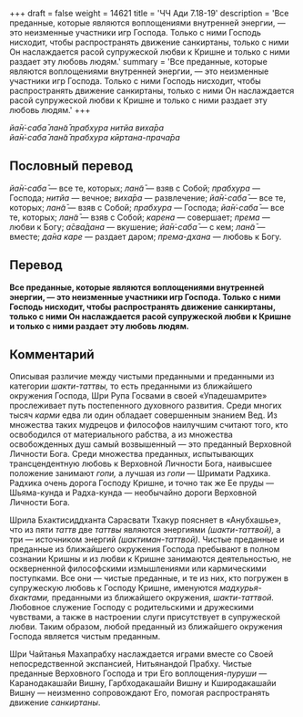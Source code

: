 +++
draft = false
weight = 14621
title = 'ЧЧ Ади 7.18-19'
description = 'Все преданные, которые являются воплощениями внутренней энергии, — это неизменные участники игр Господа. Только с ними Господь нисходит, чтобы распространять движение санкиртаны, только с ними Он наслаждается расой супружеской любви к Кришне и только с ними раздает эту любовь людям.'
summary = 'Все преданные, которые являются воплощениями внутренней энергии, — это неизменные участники игр Господа. Только с ними Господь нисходит, чтобы распространять движение санкиртаны, только с ними Он наслаждается расой супружеской любви к Кришне и только с ними раздает эту любовь людям.'
+++

_йа̄н̇-саба̄ лан̃а̄ прабхура нитйа виха̄ра  
йа̄н̇-саба̄ лан̃а̄ прабхура кӣртана-прача̄ра_

## Пословный перевод

_йа̄н̇_\-_саба̄_ — все те, которых; _лан̃а̄_ — взяв с Собой; _прабхура_ — Господа; _нитйа_ — вечное; _виха̄ра_ — развлечение; _йа̄н̇_\-_саба̄_ — все те, которых; _лан̃а̄_ — взяв с Собой; _прабхура_ — Господа; _йа̄н̇_\-_саба̄_ — все те, которых; _лан̃а̄_ — взяв с Собой; _карена_ — совершает; _према_ — любви к Богу; _а̄сва̄дана_ — вкушение; _йа̄н̇_\-_саба̄_ — с кем; _лан̃а̄_ — вместе; _да̄на_ _каре_ — раздает даром; _према_\-_дхана_ — любовь к Богу.

## Перевод

**Все преданные, которые являются воплощениями внутренней энергии, — это неизменные участники игр Господа. Только с ними Господь нисходит, чтобы распространять движение санкиртаны, только с ними Он наслаждается расой супружеской любви к Кришне и только с ними раздает эту любовь людям.**

## Комментарий

Описывая различие между чистыми преданными и преданными из категории _шакти-таттвы,_ то есть преданными из ближайшего окружения Господа, Шри Рупа Госвами в своей «Упадешамрите» прослеживает путь постепенного духовного развития. Среди многих тысяч _карми_ едва ли один обладает совершенным знанием Вед. Из множества таких мудрецов и философов наилучшим считают того, кто освободился от материального рабства, а из множества освобожденных душ самый возвышенный — это преданный Верховной Личности Бога. Среди множества преданных, испытывающих трансцендентную любовь к Верховной Личности Бога, наивысшее положение занимают _гопи,_ а лучшая из _гопи —_ Шримати Радхика. Радхика очень дорога Господу Кришне, и точно так же Ее пруды — Шьяма-кунда и Радха-кунда — необычайно дороги Верховной Личности Бога.

Шрила Бхактисиддханта Сарасвати Тхакур поясняет в «Анубхашье», что из пяти _таттв_ две _таттвы_ являются энергиями _(шакти-таттвой),_ а три — источником энергий _(шактиман-таттвой)_. Чистые преданные и преданные из ближайшего окружения Господа пребывают в полном сознании Кришны и из любви к Кришне занимаются деятельностью, не оскверненной философскими измышлениями или кармическими поступками. Все они — чистые преданные, и те из них, кто погружен в супружескую любовь к Господу Кришне, именуются _мадхурья-бхактами,_ преданными из ближайшего окружения, _шакти-таттвой._ Любовное служение Господу с родительскими и дружескими чувствами, а также в настроении слуги присутствует в супружеской любви. Таким образом, любой преданный из ближайшего окружения Господа является чистым преданным.

Шри Чайтанья Махапрабху наслаждается играми вместе со Своей непосредственной экспансией, Нитьянандой Прабху. Чистые преданные Верховного Господа и три Его воплощения-_пуруши_ — Каранодакашайи Вишну, Гарбходакашайи Вишну и Кширодакашайи Вишну — неизменно сопровождают Его, помогая распространять движение _санкиртаны_.
